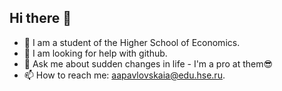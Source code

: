 ## Hi there 👋
- 🔭 I am a student of the Higher School of Economics.
- 🤔 I am looking for help with github.
- 💬 Ask me about sudden changes in life - I'm a pro at them😎
- 📫 How to reach me: aapavlovskaia@edu.hse.ru.

<!--
**EternalGhostlyWanderer/EternalGhostlyWanderer** is a ✨ _special_ ✨ repository because its `README.md` (this file) appears on your GitHub profile.

Here are some ideas to get you started:

- 🔭 I am a student of the Higher School of Economics.
- 🌱 I am currently learning java, python and English.
- 👯 I am looking to collaborate on programming in economics(and in sailing🤫).
- 🤔 I am looking for help with github.
- 💬 Ask me about sudden changes in my life - I'm a pro at them😎
- 📫 How to reach me: aapavlovskaia@edu.hse.ru.
-->
